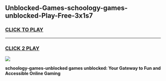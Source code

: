 
## Unblocked-Games-schoology-games-unblocked-Play-Free-3x1s7
<h3>
<a href="https://premium76.site?title=schoology-games-unblocked&ref=18A1">CLICK TO PLAY</a></h3>
<hr>

<h3>
<a href="https://premium76.site?title=schoology-games-unblocked&ref=18A1">CLICK 2 PLAY</a>
  
</h3>

<a href="https://premium76.site?title=schoology-games-unblocked&ref=18A1"><img src="https://clearcache.store/games.png"></a>


**schoology-games-unblocked games unblocked: Your Gateway to Fun and Accessible Online Gaming**
